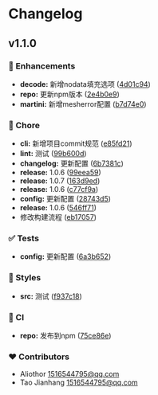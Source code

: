 # Changelog


## v1.1.0


### 🚀 Enhancements

- **decode:** 新增nodata填充选项 ([4d01c94](https://github.com/aliothor/cesium-martini/commit/4d01c94))
- **repo:** 更新npm版本 ([2e4b0e9](https://github.com/aliothor/cesium-martini/commit/2e4b0e9))
- **martini:** 新增mesherror配置 ([b7d74e0](https://github.com/aliothor/cesium-martini/commit/b7d74e0))

### 🏡 Chore

- **cli:** 新增项目commit规范 ([e85fd21](https://github.com/aliothor/cesium-martini/commit/e85fd21))
- **lint:** 测试 ([99b600d](https://github.com/aliothor/cesium-martini/commit/99b600d))
- **changelog:** 更新配置 ([6b7381c](https://github.com/aliothor/cesium-martini/commit/6b7381c))
- **release:** 1.0.6 ([99eea59](https://github.com/aliothor/cesium-martini/commit/99eea59))
- **release:** 1.0.7 ([163d9ed](https://github.com/aliothor/cesium-martini/commit/163d9ed))
- **release:** 1.0.6 ([c77cf9a](https://github.com/aliothor/cesium-martini/commit/c77cf9a))
- **config:** 更新配置 ([28743d5](https://github.com/aliothor/cesium-martini/commit/28743d5))
- **release:** 1.0.6 ([546ff71](https://github.com/aliothor/cesium-martini/commit/546ff71))
- 修改构建流程 ([eb17057](https://github.com/aliothor/cesium-martini/commit/eb17057))

### ✅ Tests

- **config:** 更新配置 ([6a3b652](https://github.com/aliothor/cesium-martini/commit/6a3b652))

### 🎨 Styles

- **src:** 测试 ([f937c18](https://github.com/aliothor/cesium-martini/commit/f937c18))

### 🤖 CI

- **repo:** 发布到npm ([75ce86e](https://github.com/aliothor/cesium-martini/commit/75ce86e))

### ❤️ Contributors

- Aliothor <1516544795@qq.com>
- Tao Jianhang <1516544795@qq.com>

